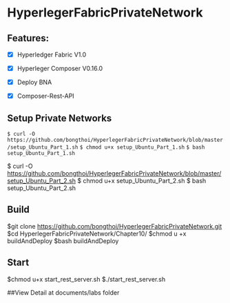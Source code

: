 # HyperlegerFabricPrivateNetwork

## Features:
- [x] Hyperledger Fabric V1.0
- [x] Hyperleger Composer V0.16.0
- [x] Deploy BNA
- [x] Composer-Rest-API


## Setup Private Networks
`$ curl -O https://github.com/bongthoi/HyperlegerFabricPrivateNetwork/blob/master/setup_Ubuntu_Part_1.sh`
`$ chmod u+x setup_Ubuntu_Part_1.sh`
`$ bash setup_Ubuntu_Part_1.sh`

$ curl -O https://github.com/bongthoi/HyperlegerFabricPrivateNetwork/blob/master/setup_Ubuntu_Part_2.sh
$ chmod u+x setup_Ubuntu_Part_2.sh
$ bash setup_Ubuntu_Part_2.sh

## Build
$git clone https://github.com/bongthoi/HyperlegerFabricPrivateNetwork.git
$cd HyperlegerFabricPrivateNetwork/Chapter10/
$chmod u +x buildAndDeploy
$bash buildAndDeploy

## Start
$chmod u+x  start_rest_server.sh
$./start_rest_server.sh



##View Detail at documents/labs folder

